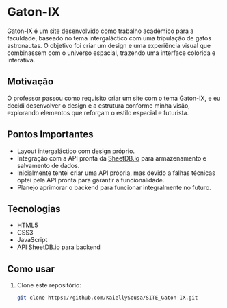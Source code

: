 # Gaton-IX


Gaton-IX é um site desenvolvido como trabalho acadêmico para a faculdade, baseado no tema intergaláctico com uma tripulação de gatos astronautas. O objetivo foi criar um design e uma experiência visual que combinassem com o universo espacial, trazendo uma interface colorida e interativa.

## Motivação

O professor passou como requisito criar um site com o tema Gaton-IX, e eu decidi desenvolver o design e a estrutura conforme minha visão, explorando elementos que reforçam o estilo espacial e futurista.

## Pontos Importantes

- Layout intergaláctico com design próprio.
- Integração com a API pronta da [SheetDB.io](https://sheetdb.io) para armazenamento e salvamento de dados.
- Inicialmente tentei criar uma API própria, mas devido a falhas técnicas optei pela API pronta para garantir a funcionalidade.
- Planejo aprimorar o backend para funcionar integralmente no futuro.

## Tecnologias

- HTML5  
- CSS3  
- JavaScript  
- API SheetDB.io para backend

## Como usar

1. Clone este repositório:
   ```bash
   git clone https://github.com/KaiellySousa/SITE_Gaton-IX.git

